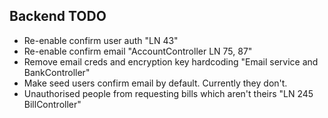 ## Backend TODO
- Re-enable confirm user auth "LN 43"
- Re-enable confirm email "AccountController LN 75, 87"
- Remove email creds and encryption key hardcoding "Email service and BankController"
- Make seed users confirm email by default. Currently they don't.
- Unauthorised people from requesting bills which aren't theirs "LN 245 BillController"
